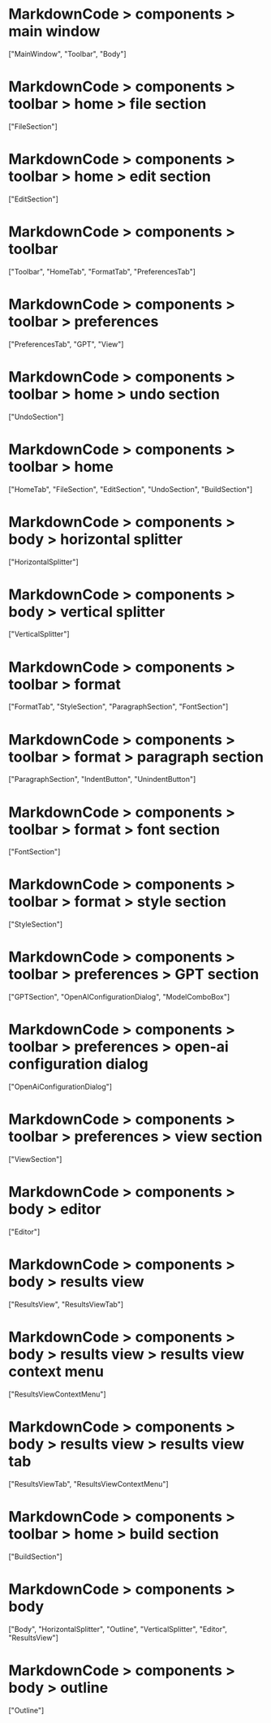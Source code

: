 # MarkdownCode > components > main window
["MainWindow", "Toolbar", "Body"]
# MarkdownCode > components > toolbar > home > file section
["FileSection"]
# MarkdownCode > components > toolbar > home > edit section
["EditSection"]
# MarkdownCode > components > toolbar
["Toolbar", "HomeTab", "FormatTab", "PreferencesTab"]

# MarkdownCode > components > toolbar > preferences
["PreferencesTab", "GPT", "View"]
# MarkdownCode > components > toolbar > home > undo section
["UndoSection"]
# MarkdownCode > components > toolbar > home
["HomeTab", "FileSection", "EditSection", "UndoSection", "BuildSection"]

# MarkdownCode > components > body > horizontal splitter
["HorizontalSplitter"]
# MarkdownCode > components > body > vertical splitter
["VerticalSplitter"]
# MarkdownCode > components > toolbar > format
["FormatTab", "StyleSection", "ParagraphSection", "FontSection"]
# MarkdownCode > components > toolbar > format > paragraph section
["ParagraphSection", "IndentButton", "UnindentButton"]
# MarkdownCode > components > toolbar > format > font section
["FontSection"]
# MarkdownCode > components > toolbar > format > style section
["StyleSection"]
# MarkdownCode > components > toolbar > preferences > GPT section
["GPTSection", "OpenAIConfigurationDialog", "ModelComboBox"]
# MarkdownCode > components > toolbar > preferences > open-ai configuration dialog
["OpenAiConfigurationDialog"]
# MarkdownCode > components > toolbar > preferences > view section
["ViewSection"]
# MarkdownCode > components > body > editor
["Editor"]
# MarkdownCode > components > body > results view
["ResultsView", "ResultsViewTab"]
# MarkdownCode > components > body > results view > results view context menu
["ResultsViewContextMenu"]
# MarkdownCode > components > body > results view > results view tab
["ResultsViewTab", "ResultsViewContextMenu"]

# MarkdownCode > components > toolbar > home > build section
["BuildSection"]
# MarkdownCode > components > body
["Body", "HorizontalSplitter", "Outline", "VerticalSplitter", "Editor", "ResultsView"]
# MarkdownCode > components > body > outline
["Outline"]
